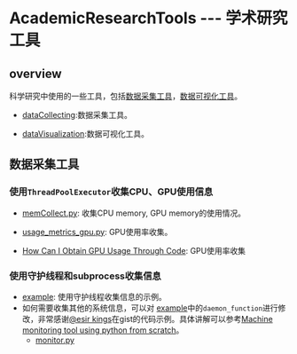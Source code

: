 # AcademicResearchTools --- 学术研究工具
## overview
科学研究中使用的一些工具，包括[数据采集工具](https://github.com/ShenJunkun/AcademicResearchTools/tree/master/dataCollecting)，[数据可视化工具](https://github.com/ShenJunkun/AcademicResearchTools/tree/master/dataVisualization)。

- [dataCollecting](https://github.com/ShenJunkun/AcademicResearchTools/tree/master/dataCollecting):数据采集工具。

- [dataVisualization](https://github.com/ShenJunkun/AcademicResearchTools/tree/master/dataVisualization):数据可视化工具。

## 数据采集工具

### 使用`ThreadPoolExecutor`收集CPU、GPU使用信息

- [memCollect.py](https://github.com/ShenJunkun/AcademicResearchTools/blob/master/dataCollecting/memCollect.py): 收集CPU memory, GPU memory的使用情况。

- [usage_metrics_gpu.py](https://gist.github.com/jmansour/17c9d4e6767fab22a317ba795e171df1): GPU使用率收集。

- [How Can I Obtain GPU Usage Through Code](https://support.huaweicloud.com/intl/en-us/modelarts_faq/modelarts_05_0374.html): GPU使用率收集

### 使用守护线程和subprocess收集信息
- [example](https://github.com/ShenJunkun/AcademicResearchTools/blob/master/dataCollecting/daemonProcess/example.py): 使用守护线程收集信息的示例。
- 如何需要收集其他的系统信息，可以对 [example](https://github.com/ShenJunkun/AcademicResearchTools/blob/master/dataCollecting/daemonProcess/example.py)中的`daemon_function`进行修改，非常感谢[@esir kings](https://gist.github.com/esirK/)在gist的代码示例。具体讲解可以参考[Machine monitoring tool using python from scratch](https://medium.com/the-andela-way/machine-monitoring-tool-using-python-from-scratch-8d10411782fd)。
  - [monitor.py](https://github.com/ShenJunkun/AcademicResearchTools/blob/master/dataCollecting/daemonProcess/monitor.py)
